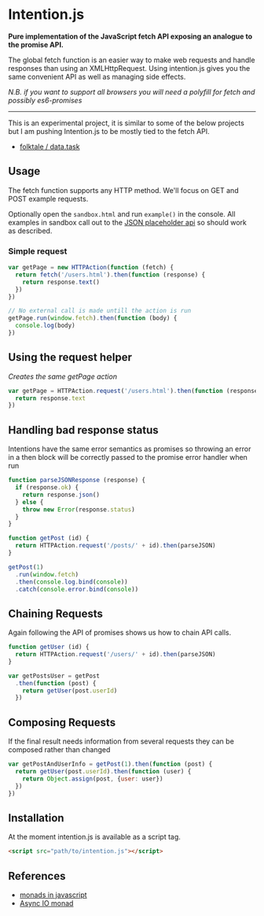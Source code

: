 # Intention.js
**Pure implementation of the JavaScript fetch API exposing an analogue to the promise API.**

The global fetch function is an easier way to make web requests and handle responses than using an XMLHttpRequest.
Using intention.js gives you the same convenient API as well as managing side effects.

*N.B. if you want to support all browsers you will need a polyfill for fetch and possibly es6-promises*

---

This is an experimental project, it is similar to some of the below projects but I am pushing Intention.js to be mostly tied to the fetch API.

- [folktale / data.task](https://github.com/folktale/data.task)

## Usage

The fetch function supports any HTTP method. We'll focus on GET and POST example requests.

Optionally open the `sandbox.html` and run `example()` in the console.
All examples in sandbox call out to the [JSON placeholder api](https://jsonplaceholder.typicode.com/) so should work as described.

### Simple request

```js
var getPage = new HTTPAction(function (fetch) {
  return fetch('/users.html').then(function (response) {
    return response.text()
  })
})

// No external call is made untill the action is run
getPage.run(window.fetch).then(function (body) {
  console.log(body)
})
```

## Using the request helper
*Creates the same getPage action*

```js
var getPage = HTTPAction.request('/users.html').then(function (response) {
  return response.text
})
```

## Handling bad response status
Intentions have the same error semantics as promises so throwing an error in a then block will be correctly passed to the promise error handler when run

```js
function parseJSONResponse (response) {
  if (response.ok) {
    return response.json()
  } else {
    throw new Error(response.status)
  }
}

function getPost (id) {
  return HTTPAction.request('/posts/' + id).then(parseJSON)
}

getPost(1)
  .run(window.fetch)
  .then(console.log.bind(console))
  .catch(console.error.bind(console))
```

## Chaining Requests
Again following the API of promises shows us how to chain API calls.

```js
function getUser (id) {
  return HTTPAction.request('/users/' + id).then(parseJSON)
}

var getPostsUser = getPost
  .then(function (post) {
    return getUser(post.userId)
  })
```

## Composing Requests
If the final result needs information from several requests they can be composed rather than changed

```js
var getPostAndUserInfo = getPost(1).then(function (post) {
  return getUser(post.userId).then(function (user) {
    return Object.assign(post, {user: user})
  })
})
```

## Installation
At the moment intention.js is available as a script tag.

```html
<script src="path/to/intention.js"></script>
```

## References

- [monads in javascript](https://curiosity-driven.org/monads-in-javascript)
- [Async IO monad](https://gist.github.com/sharkbrainguy/9224895)
